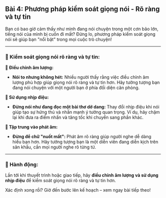 ## Bài 4: Phương pháp kiểm soát giọng nói - Rõ ràng và tự tin

Bạn có bao giờ cảm thấy như mình đang nói chuyện trong một cơn bão lớn, tiếng nói của mình bị cuốn đi mất? Đừng lo, phương pháp kiểm soát giọng nói sẽ giúp bạn "nổi bật" trong mọi cuộc trò chuyện!

---

### 📌 Kiểm soát giọng nói rõ ràng và tự tin:

**🔹 Điều chỉnh âm lượng:**
- **Nói to nhưng không hét:** Nhiều người thấy rằng việc điều chỉnh âm lượng phù hợp giúp giọng nói rõ ràng và tự tin hơn. Hãy tưởng tượng bạn đang nói chuyện với một người bạn ở phía đối diện căn phòng.

**🔹 Sử dụng nhịp điệu:**
- **Đừng nói như đang đọc một bài thơ dở dang:** Thay đổi nhịp điệu khi nói giúp tạo sự hứng thú và nhấn mạnh ý tưởng quan trọng. Ví dụ, hãy chậm lại khi đưa ra điểm nhấn và tăng tốc khi chuyển sang phần khác.

**🔹 Tập trung vào phát âm:**
- **Đừng để chữ "nuốt mất":** Phát âm rõ ràng giúp người nghe dễ dàng hiểu bạn hơn. Hãy tưởng tượng bạn là một diễn viên đang diễn kịch trên sân khấu, cần mọi người nghe rõ từng từ.

---

### 🚀 Hành động:

Lần tới khi thuyết trình hoặc giao tiếp, hãy **điều chỉnh âm lượng và sử dụng nhịp điệu** để kiểm soát giọng nói rõ ràng và tự tin hơn.

Xác định xong rồi? Giờ đến bước lên kế hoạch – xem ngay bài tiếp theo!